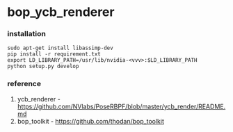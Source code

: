 # bop_ycb_renderer

### installation
```
sudo apt-get install libassimp-dev
pip install -r requirement.txt
export LD_LIBRARY_PATH=/usr/lib/nvidia-<vvv>:$LD_LIBRARY_PATH
python setup.py develop
```

### reference
1. ycb_renderer - https://github.com/NVlabs/PoseRBPF/blob/master/ycb_render/README.md
2. bop_toolkit - https://github.com/thodan/bop_toolkit
